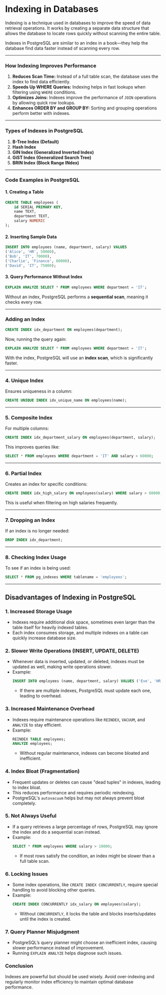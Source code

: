 # **Indexing in Databases**

Indexing is a technique used in databases to improve the speed of data retrieval operations. It works by creating a separate data structure that allows the database to locate rows quickly without scanning the entire table.

Indexes in PostgreSQL are similar to an index in a book—they help the database find data faster instead of scanning every row.

---

### **How Indexing Improves Performance**

1. **Reduces Scan Time:** Instead of a full table scan, the database uses the index to find data efficiently.
2. **Speeds Up WHERE Queries:** Indexing helps in fast lookups when filtering using `WHERE` conditions.
3. **Optimizes Joins:** Indexes improve the performance of `JOIN` operations by allowing quick row lookups.
4. **Enhances ORDER BY and GROUP BY:** Sorting and grouping operations perform better with indexes.

---

### **Types of Indexes in PostgreSQL**

1. **B-Tree Index (Default)**
2. **Hash Index**
3. **GIN Index (Generalized Inverted Index)**
4. **GiST Index (Generalized Search Tree)**
5. **BRIN Index (Block Range INdex)**

---

### **Code Examples in PostgreSQL**

#### **1. Creating a Table**

```sql
CREATE TABLE employees (
    id SERIAL PRIMARY KEY,
    name TEXT,
    department TEXT,
    salary NUMERIC
);
```

#### **2. Inserting Sample Data**

```sql
INSERT INTO employees (name, department, salary) VALUES
('Alice', 'HR', 50000),
('Bob', 'IT', 70000),
('Charlie', 'Finance', 60000),
('David', 'IT', 75000);
```

#### **3. Query Performance Without Index**

```sql
EXPLAIN ANALYZE SELECT * FROM employees WHERE department = 'IT';
```

Without an index, PostgreSQL performs a **sequential scan**, meaning it checks every row.

---

### **Adding an Index**

```sql
CREATE INDEX idx_department ON employees(department);
```

Now, running the query again:

```sql
EXPLAIN ANALYZE SELECT * FROM employees WHERE department = 'IT';
```

With the index, PostgreSQL will use an **index scan**, which is significantly faster.

---

### **4. Unique Index**

Ensures uniqueness in a column:

```sql
CREATE UNIQUE INDEX idx_unique_name ON employees(name);
```

---

### **5. Composite Index**

For multiple columns:

```sql
CREATE INDEX idx_department_salary ON employees(department, salary);
```

This improves queries like:

```sql
SELECT * FROM employees WHERE department = 'IT' AND salary > 60000;
```

---

### **6. Partial Index**

Creates an index for specific conditions:

```sql
CREATE INDEX idx_high_salary ON employees(salary) WHERE salary > 60000;
```

This is useful when filtering on high salaries frequently.

---

### **7. Dropping an Index**

If an index is no longer needed:

```sql
DROP INDEX idx_department;
```

---

### **8. Checking Index Usage**

To see if an index is being used:

```sql
SELECT * FROM pg_indexes WHERE tablename = 'employees';
```

---

## **Disadvantages of Indexing in PostgreSQL**

### **1. Increased Storage Usage**

- Indexes require additional disk space, sometimes even larger than the table itself for heavily indexed tables.
- Each index consumes storage, and multiple indexes on a table can quickly increase database size.

### **2. Slower Write Operations (INSERT, UPDATE, DELETE)**

- Whenever data is inserted, updated, or deleted, indexes must be updated as well, making write operations slower.
- Example:
  ```sql
  INSERT INTO employees (name, department, salary) VALUES ('Eve', 'HR', 60000);
  ```
  - If there are multiple indexes, PostgreSQL must update each one, leading to overhead.

### **3. Increased Maintenance Overhead**

- Indexes require maintenance operations like `REINDEX`, `VACUUM`, and `ANALYZE` to stay efficient.
- Example:
  ```sql
  REINDEX TABLE employees;
  ANALYZE employees;
  ```
  - Without regular maintenance, indexes can become bloated and inefficient.

### **4. Index Bloat (Fragmentation)**

- Frequent updates or deletes can cause "dead tuples" in indexes, leading to index bloat.
- This reduces performance and requires periodic reindexing.
- PostgreSQL's `autovacuum` helps but may not always prevent bloat completely.

### **5. Not Always Useful**

- If a query retrieves a large percentage of rows, PostgreSQL may ignore the index and do a sequential scan instead.
- Example:
  ```sql
  SELECT * FROM employees WHERE salary > 10000;
  ```
  - If most rows satisfy the condition, an index might be slower than a full table scan.

### **6. Locking Issues**

- Some index operations, like `CREATE INDEX CONCURRENTLY`, require special handling to avoid blocking other queries.
- Example:
  ```sql
  CREATE INDEX CONCURRENTLY idx_salary ON employees(salary);
  ```
  - Without `CONCURRENTLY`, it locks the table and blocks inserts/updates until the index is created.

### **7. Query Planner Misjudgment**

- PostgreSQL’s query planner might choose an inefficient index, causing slower performance instead of improvement.
- Running `EXPLAIN ANALYZE` helps diagnose such issues.

### **Conclusion**

Indexes are powerful but should be used wisely. Avoid over-indexing and regularly monitor index efficiency to maintain optimal database performance.
